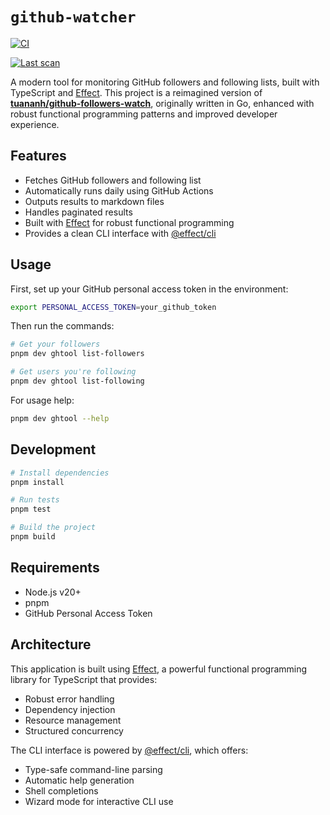 # `github-watcher` 

[![CI](https://github.com/lyluongthien/github-watcher/actions/workflows/ci.yml/badge.svg)](https://github.com/lyluongthien/github-watcher/actions/workflows/ci.yml)

[![Last scan](https://github.com/lyluongthien/github-watcher/actions/workflows/scan.yml/badge.svg)](https://github.com/lyluongthien/github-watcher/actions/workflows/scan.yml)

A modern tool for monitoring GitHub followers and following lists, built with TypeScript and [Effect](https://effect.website/). This project is a reimagined version of [**tuananh/github-followers-watch**](https://github.com/tuananh/github-followers-watch), originally written in Go, enhanced with robust functional programming patterns and improved developer experience.

## Features

- Fetches GitHub followers and following list
- Automatically runs daily using GitHub Actions
- Outputs results to markdown files
- Handles paginated results
- Built with [Effect](https://effect.website/) for robust functional programming
- Provides a clean CLI interface with [@effect/cli](https://github.com/Effect-TS/effect/tree/main/packages/cli)

## Usage

First, set up your GitHub personal access token in the environment:

```bash
export PERSONAL_ACCESS_TOKEN=your_github_token
```

Then run the commands:

```bash
# Get your followers
pnpm dev ghtool list-followers

# Get users you're following
pnpm dev ghtool list-following
```

For usage help:

```bash
pnpm dev ghtool --help
```

## Development

```bash
# Install dependencies
pnpm install

# Run tests
pnpm test

# Build the project
pnpm build
```

## Requirements

- Node.js v20+
- pnpm
- GitHub Personal Access Token

## Architecture

This application is built using [Effect](https://effect.website/), a powerful functional programming library for TypeScript that provides:

- Robust error handling
- Dependency injection
- Resource management
- Structured concurrency

The CLI interface is powered by [@effect/cli](https://github.com/Effect-TS/effect/tree/main/packages/cli), which offers:

- Type-safe command-line parsing
- Automatic help generation
- Shell completions
- Wizard mode for interactive CLI use
